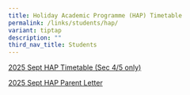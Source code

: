 ```yaml
---
title: Holiday Academic Programme (HAP) Timetable
permalink: /links/students/hap/
variant: tiptap
description: ""
third_nav_title: Students
---
```

<p><a href="/files/Time Table/2025/2025_SEPT_HAP__ANNEX_A_.pdf" rel="noopener noreferrer nofollow" target="_blank">2025 Sept HAP Timetable (Sec 4/5 only)</a>
</p>
<p><a href="/files/Time Table/2025/2025_Sept_HAP_Letter_for_Parents__ANNEX_B_.pdf" rel="noopener noreferrer nofollow" target="_blank">2025 Sept HAP Parent Letter</a>
</p>